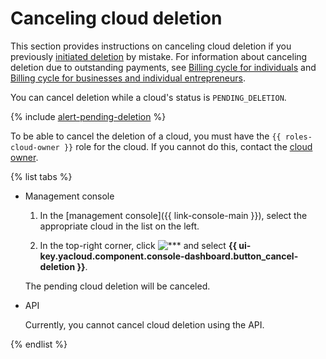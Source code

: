 # Canceling cloud deletion

This section provides instructions on canceling cloud deletion if you previously [initiated deletion](delete.md) by mistake. For information about canceling deletion due to outstanding payments, see [Billing cycle for individuals](../../../billing/payment/billing-cycle-individual.md) and [Billing cycle for businesses and individual entrepreneurs](../../../billing/payment/billing-cycle-business.md).

You can cancel deletion while a cloud's status is `PENDING_DELETION`.


{% include [alert-pending-deletion](../../../_includes/resource-manager/alert-pending-deletion.md) %}


To be able to cancel the deletion of a cloud, you must have the `{{ roles-cloud-owner }}` role for the cloud. If you cannot do this, contact the [cloud owner](../../concepts/resources-hierarchy.md#owner).

{% list tabs %}

- Management console

   1. In the [management console]({{ link-console-main }}), select the appropriate cloud in the list on the left.

   1. In the top-right corner, click ![***](../../../_assets/options.svg) and select **{{ ui-key.yacloud.component.console-dashboard.button_cancel-deletion }}**.

   The pending cloud deletion will be canceled.

- API

   Currently, you cannot cancel cloud deletion using the API.

{% endlist %}


